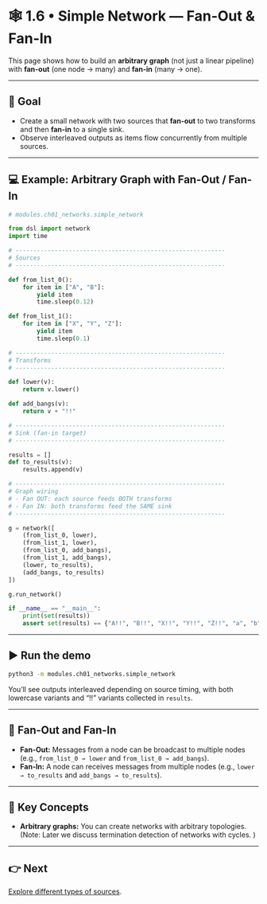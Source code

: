 # 🕸 1.6 • Simple Network — Fan-Out & Fan-In

This page shows how to build an **arbitrary graph** (not just a linear pipeline) with **fan-out** (one node → many) and **fan-in** (many → one).

---

## 🎯 Goal

- Create a small network with two sources that **fan-out** to two transforms and then **fan-in** to a single sink.
- Observe interleaved outputs as items flow concurrently from multiple sources.

---

## 💻 Example: Arbitrary Graph with Fan-Out / Fan-In

```python
# modules.ch01_networks.simple_network

from dsl import network
import time

# -----------------------------------------------------------
# Sources
# -----------------------------------------------------------

def from_list_0():
    for item in ["A", "B"]:
        yield item
        time.sleep(0.12)

def from_list_1():
    for item in ["X", "Y", "Z"]:
        yield item
        time.sleep(0.1)

# -----------------------------------------------------------
# Transforms
# -----------------------------------------------------------

def lower(v):
    return v.lower()

def add_bangs(v):
    return v + "!!"

# -----------------------------------------------------------
# Sink (fan-in target)
# -----------------------------------------------------------

results = []
def to_results(v): 
    results.append(v)

# -----------------------------------------------------------
# Graph wiring
# - Fan OUT: each source feeds BOTH transforms
# - Fan IN: both transforms feed the SAME sink
# -----------------------------------------------------------

g = network([
    (from_list_0, lower), 
    (from_list_1, lower),
    (from_list_0, add_bangs), 
    (from_list_1, add_bangs),
    (lower, to_results), 
    (add_bangs, to_results)
])

g.run_network()

if __name__ == "__main__":
    print(set(results))
    assert set(results) == {"A!!", "B!!", "X!!", "Y!!", "Z!!", "a", "b", "x", "y", "z"}
```

---

## ▶️ Run the demo

```bash
python3 -m modules.ch01_networks.simple_network
```

You’ll see outputs interleaved depending on source timing, with both lowercase variants and “!!” variants collected in `results`.

---

## 🧩 Fan-Out and Fan-In

- **Fan-Out:** Messages from a node can be broadcast to multiple nodes (e.g., `from_list_0 → lower` and `from_list_0 → add_bangs`).
- **Fan-In:** A node can receives messages from multiple nodes (e.g., `lower → to_results` and `add_bangs → to_results`).

---

## 🧠 Key Concepts

- **Arbitrary graphs:** You can create networks with arbitrary topologies. (Note: Later we discuss termination detection of networks with cycles. )

---


## 👉 Next

 [Explore different types of sources](../ch02_sources//README_1.md).
